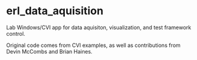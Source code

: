 # erl_data_aquisition

Lab Windows/CVI app for data aquisiton, visualization, and test framework control. 

Original code comes from CVI examples, as well as contributions from Devin McCombs and Brian Haines. 
